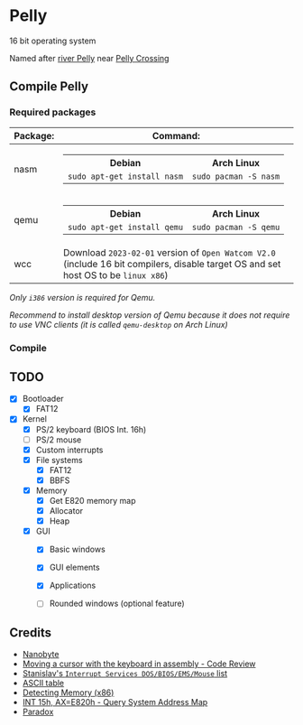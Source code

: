
# Pelly

16 bit operating system

Named after [river Pelly](https://www.google.com/maps/place/Pelly+River/@62.294708,-134.7159487,8z/data=!3m1!4b1!4m5!3m4!1s0x5150567ab729172f:0x2429c8233184845e!8m2!3d62.285926!4d-133.6080992) near [Pelly Crossing](https://www.google.com/maps/place/Pelly+Crossing,+YT,+Canada/@62.8257353,-136.5785531,14.33z/data=!4m5!3m4!1s0x514e2eec14cd51e1:0x3a02c1697ff0e317!8m2!3d62.817979!4d-136.568795)

## Compile Pelly

### Required packages

| Package: | Command:                                                                                                                            |
| -------- | ----------------------------------------------------------------------------------------------------------------------------------- |
| nasm     | <table><tr><th>Debian</th><th>Arch Linux</th></tr><td>`sudo apt-get install nasm`</td><td>`sudo pacman -S nasm`</td></tr></table>   |
| qemu     | <table><tr><th>Debian</th><th>Arch Linux</th></tr><td>`sudo apt-get install qemu`</td><td>`sudo pacman -S qemu`</td></tr></table>   |
| wcc      | Download `2023-02-01` version of `Open Watcom V2.0` (include 16 bit compilers, disable target OS and set host OS to be `linux x86`) |

_Only `i386` version is required for Qemu._

_Recommend to install desktop version of Qemu because it does not require to use VNC clients (it is called `qemu-desktop` on Arch Linux)_

### Compile

## TODO

- [X] Bootloader
  - [X] FAT12
- [x] Kernel
  - [X] PS/2 keyboard (BIOS Int. 16h)
  - [ ] PS/2 mouse
  - [X] Custom interrupts
  - [X] File systems
    - [X] FAT12
    - [X] BBFS
  - [X] Memory
    - [X] Get E820 memory map
    - [X] Allocator
    - [X] Heap
  - [X] GUI
    - [X] Basic windows
    - [X] GUI elements
    - [X] Applications
    - [ ] Rounded windows (optional feature)


## Credits
- [Nanobyte](https://www.youtube.com/@nanobyte-dev)
- [Moving a cursor with the keyboard in assembly - Code Review](https://codereview.stackexchange.com/questions/156257/moving-a-cursor-with-the-keyboard-in-assembly)
- [Stanislav's `Interrupt Services DOS/BIOS/EMS/Mouse` list](https://stanislavs.org/helppc/idx_interrupt.html)
- [ASCII table](https://www.asciitable.com/)
- [Detecting Memory (x86)](https://wiki.osdev.org/Detecting_Memory_(x86))
- [INT 15h, AX=E820h - Query System Address Map](http://uruk.org/orig-grub/mem64mb.html)
- [Paradox](https://github.com/KevinAlavik/Paradox)
